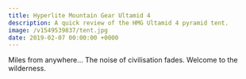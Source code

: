 ```yaml
---
title: Hyperlite Mountain Gear Ultamid 4
description: A quick review of the HMG Ultamid 4 pyramid tent.
image: /v1549539837/tent.jpg
date: 2019-02-07 00:00:00 +0000
---
```

Miles from anywhere... The noise of civilisation fades. Welcome to the wilderness. 